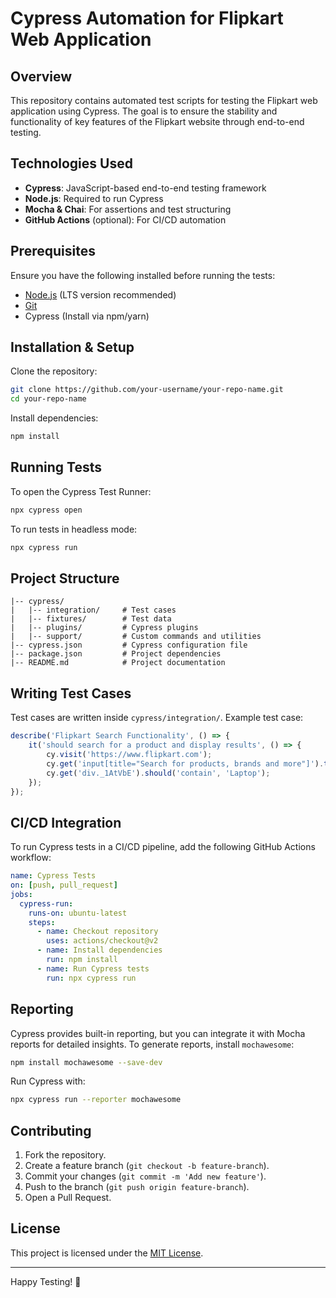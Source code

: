 # Cypress Automation for Flipkart Web Application

## Overview
This repository contains automated test scripts for testing the Flipkart web application using Cypress. The goal is to ensure the stability and functionality of key features of the Flipkart website through end-to-end testing.

## Technologies Used
- **Cypress**: JavaScript-based end-to-end testing framework
- **Node.js**: Required to run Cypress
- **Mocha & Chai**: For assertions and test structuring
- **GitHub Actions** (optional): For CI/CD automation

## Prerequisites
Ensure you have the following installed before running the tests:
- [Node.js](https://nodejs.org/) (LTS version recommended)
- [Git](https://git-scm.com/)
- Cypress (Install via npm/yarn)

## Installation & Setup
Clone the repository:
```sh
git clone https://github.com/your-username/your-repo-name.git
cd your-repo-name
```

Install dependencies:
```sh
npm install
```

## Running Tests
To open the Cypress Test Runner:
```sh
npx cypress open
```

To run tests in headless mode:
```sh
npx cypress run
```

## Project Structure
```
|-- cypress/
|   |-- integration/     # Test cases
|   |-- fixtures/        # Test data
|   |-- plugins/         # Cypress plugins
|   |-- support/         # Custom commands and utilities
|-- cypress.json         # Cypress configuration file
|-- package.json         # Project dependencies
|-- README.md            # Project documentation
```

## Writing Test Cases
Test cases are written inside `cypress/integration/`.
Example test case:
```javascript
describe('Flipkart Search Functionality', () => {
    it('should search for a product and display results', () => {
        cy.visit('https://www.flipkart.com');
        cy.get('input[title="Search for products, brands and more"]').type('Laptop{enter}');
        cy.get('div._1AtVbE').should('contain', 'Laptop');
    });
});
```

## CI/CD Integration
To run Cypress tests in a CI/CD pipeline, add the following GitHub Actions workflow:

```yaml
name: Cypress Tests
on: [push, pull_request]
jobs:
  cypress-run:
    runs-on: ubuntu-latest
    steps:
      - name: Checkout repository
        uses: actions/checkout@v2
      - name: Install dependencies
        run: npm install
      - name: Run Cypress tests
        run: npx cypress run
```

## Reporting
Cypress provides built-in reporting, but you can integrate it with Mocha reports for detailed insights.
To generate reports, install `mochawesome`:
```sh
npm install mochawesome --save-dev
```
Run Cypress with:
```sh
npx cypress run --reporter mochawesome
```

## Contributing
1. Fork the repository.
2. Create a feature branch (`git checkout -b feature-branch`).
3. Commit your changes (`git commit -m 'Add new feature'`).
4. Push to the branch (`git push origin feature-branch`).
5. Open a Pull Request.

## License
This project is licensed under the [MIT License](LICENSE).

---
Happy Testing! 🚀

